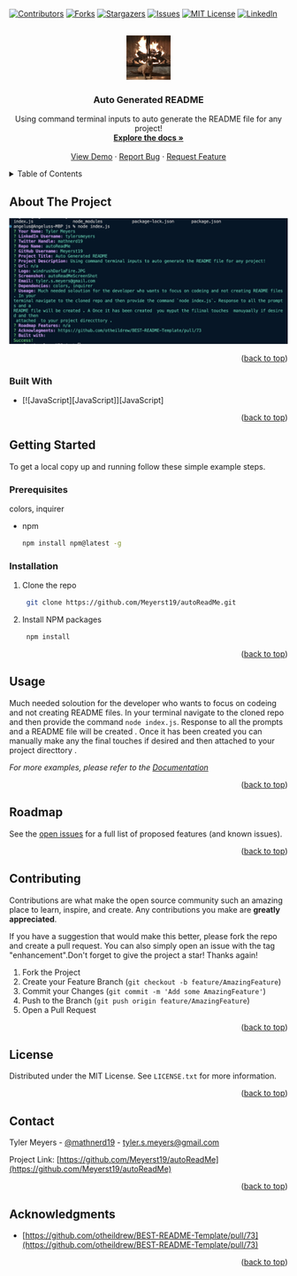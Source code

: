 <!-- Improved compatibility of back to top link: See: https://github.com/othneildrew/Best-README-Template/pull/73 -->

<a name="readme-top"></a>

[![Contributors][contributors-shield]][contributors-url]
[![Forks][forks-shield]][forks-url]
[![Stargazers][stars-shield]][stars-url]
[![Issues][issues-shield]][issues-url]
[![MIT License][license-shield]][license-url]
[![LinkedIn][linkedin-shield]][linkedin-url]

<br />
<div align="center">
  <a href="https://github.com/Meyerst19/autoReadMe">
     <img src="./images/windrushDarlaFire.JPG" alt="Logo" width="80" height="80">
  </a>

<h3 align="center">Auto Generated README</h3>

  <p align="center">Using command terminal inputs to auto generate the README file for any project!
    <br />
    <a href="https://github.com/Meyerst19/autoReadMe"><strong>Explore the docs »</strong></a>
    <br />
    <br />
    <a href="https://github.com/Meyerst19/autoReadMe">View Demo</a>
    ·
    <a href="https://github.com/Meyerst19/autoReadMe/issues">Report Bug</a>
    ·
    <a href="https://github.com/Meyerst19/autoReadMe/issues">Request Feature</a>
  </p>
</div>

<details>
  <summary>Table of Contents</summary>
  <ol>
    <li>
      <a href="#about-the-project">About The Project</a>
      <ul>
        <li><a href="#built-with">Built With</a></li>
      </ul>
    </li>
    <li>
      <a href="#getting-started">Getting Started</a>
      <ul>
        <li><a href="#prerequisites">Prerequisites</a></li>
        <li><a href="#installation">Installation</a></li>
      </ul>
    </li>
    <li><a href="#usage">Usage</a></li>
    <li><a href="#roadmap">Roadmap</a></li>
    <li><a href="#contributing">Contributing</a></li>
    <li><a href="#license">License</a></li>
    <li><a href="#contact">Contact</a></li>
    <li><a href="#acknowledgments">Acknowledgments</a></li>
  </ol>
</details>

## About The Project

<div align="center">
 <a href="https://github.com/Meyerst19/autoReadMe">
     <img src="./images/autoReadMeScreenShot.png" alt="screenshot">
  </a>
</div>

  <p align="right">(<a href="#readme-top">back to top</a>)</p>

### Built With

- [![JavaScript][JavaScript]][JavaScript]

<p align="right">(<a href="#readme-top">back to top</a>)</p>

## Getting Started

To get a local copy up and running follow these simple example steps.

### Prerequisites

colors, inquirer

- npm
  ```sh
  npm install npm@latest -g
  ```

### Installation

1. Clone the repo
   ```sh
    git clone https://github.com/Meyerst19/autoReadMe.git
   ```
2. Install NPM packages
   ```sh
    npm install
   ```

<p align="right">(<a href="#readme-top">back to top</a>)</p>

## Usage

Much needed soloution for the developer who wants to focus on codeing and not creating README files. In your terminal navigate to the cloned repo and then provide the command `node index.js`. Response to all the prompts and a README file will be created . Once it has been created you can manually make any the final touches if desired and then attached to your project directtory .

_For more examples, please refer to the [Documentation](n/a)_

<p align="right">(<a href="#readme-top">back to top</a>)</p>

## Roadmap

See the [open issues](https://github.com/Meyerst19/autoReadMe/issues) for a full list of proposed features (and known issues).

<p align="right">(<a href="#readme-top">back to top</a>)</p>

## Contributing

Contributions are what make the open source community such an amazing place to learn, inspire, and create. Any contributions you make are **greatly appreciated**.

If you have a suggestion that would make this better, please fork the repo and create a pull request. You can also simply open an issue with the tag "enhancement".Don't forget to give the project a star! Thanks again!

1. Fork the Project
2. Create your Feature Branch (`git checkout -b feature/AmazingFeature`)
3. Commit your Changes (`git commit -m 'Add some AmazingFeature'`)
4. Push to the Branch (`git push origin feature/AmazingFeature`)
5. Open a Pull Request

<p align="right">(<a href="#readme-top">back to top</a>)</p>

## License

Distributed under the MIT License. See `LICENSE.txt` for more information.

<p align="right">(<a href="#readme-top">back to top</a>)</p>

## Contact

Tyler Meyers - [@mathnerd19](https://twitter.com/mathnerd19) - tyler.s.meyers@gmail.com

Project Link: [https://github.com/Meyerst19/autoReadMe](https://github.com/Meyerst19/autoReadMe)

<p align="right">(<a href="#readme-top">back to top</a>)</p>

## Acknowledgments

- [https://github.com/otheildrew/BEST-README-Template/pull/73](https://github.com/otheildrew/BEST-README-Template/pull/73)

<p align="right">(<a href="#readme-top">back to top</a>)</p>

<!-- MARKDOWN LINKS & IMAGES -->
<!-- https://www.markdownguide.org/basic-syntax/#reference-style-links -->

[contributors-shield]: https://img.shields.io/github/contributors/Meyerst19/autoReadMe.svg?style=for-the-badge
[contributors-url]: https://github.com/Meyerst19/autoReadMe/graphs/contributors
[forks-shield]: https://img.shields.io/github/forks/Meyerst19/autoReadMe.svg?style=for-the-badge
[forks-url]: https://github.com/Meyerst19/autoReadMe/network/members
[stars-shield]: https://img.shields.io/github/stars/Meyerst19/autoReadMe.svg?style=for-the-badge
[stars-url]: https://github.com/Meyerst19/autoReadMe/stargazers
[issues-shield]: https://img.shields.io/github/issues/Meyerst19/autoReadMe.svg?style=for-the-badge
[issues-url]: https://github.com/Meyerst19/autoReadMe/issues
[license-shield]: https://img.shields.io/github/license/Meyerst19/autoReadMe.svg?style=for-the-badge
[license-url]: https://github.com/Meyerst19/autoReadMe/blob/master/LICENSE.txt
[linkedin-shield]: https://img.shields.io/badge/-LinkedIn-black.svg?style=for-the-badge&logo=linkedin&colorB=555
[linkedin-url]: https://linkedin.com/in/tylersmeyers
[product-screenshot]: ./assets/images/autoReadMeScreenShot
[Next.js]: https://img.shields.io/badge/next.js-000000?style=for-the-badge&logo=nextdotjs&logoColor=white
[Next-url]: https://nextjs.org/
[React.js]: https://img.shields.io/badge/React-20232A?style=for-the-badge&logo=react&logoColor=61DAFB
[React-url]: https://reactjs.org/
[Vue.js]: https://img.shields.io/badge/Vue.js-35495E?style=for-the-badge&logo=vuedotjs&logoColor=4FC08D
[Vue-url]: https://vuejs.org/
[Angular.io]: https://img.shields.io/badge/Angular-DD0031?style=for-the-badge&logo=angular&logoColor=white
[Angular-url]: https://angular.io/
[Svelte.dev]: https://img.shields.io/badge/Svelte-4A4A55?style=for-the-badge&logo=svelte&logoColor=FF3E00
[Svelte-url]: https://svelte.dev/
[Laravel.com]: https://img.shields.io/badge/Laravel-FF2D20?style=for-the-badge&logo=laravel&logoColor=white
[Laravel-url]: https://laravel.com
[Bootstrap.com]: https://img.shields.io/badge/Bootstrap-563D7C?style=for-the-badge&logo=bootstrap&logoColor=white
[Bootstrap-url]: https://getbootstrap.com
[JQuery.com]: https://img.shields.io/badge/jQuery-0769AD?style=for-the-badge&logo=jquery&logoColor=white
[JQuery-url]: https://jquery.com
